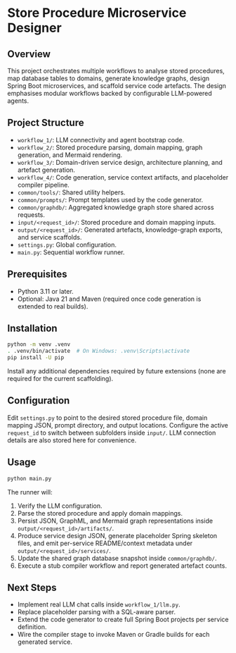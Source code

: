 # Store Procedure Microservice Designer

## Overview
This project orchestrates multiple workflows to analyse stored procedures, map database tables to domains, generate knowledge graphs, design Spring Boot microservices, and scaffold service code artefacts. The design emphasises modular workflows backed by configurable LLM-powered agents.

## Project Structure
- `workflow_1/`: LLM connectivity and agent bootstrap code.
- `workflow_2/`: Stored procedure parsing, domain mapping, graph generation, and Mermaid rendering.
- `workflow_3/`: Domain-driven service design, architecture planning, and artefact generation.
- `workflow_4/`: Code generation, service context artifacts, and placeholder compiler pipeline.
- `common/tools/`: Shared utility helpers.
- `common/prompts/`: Prompt templates used by the code generator.
- `common/graphdb/`: Aggregated knowledge graph store shared across requests.
- `input/<request_id>/`: Stored procedure and domain mapping inputs.
- `output/<request_id>/`: Generated artefacts, knowledge-graph exports, and service scaffolds.
- `settings.py`: Global configuration.
- `main.py`: Sequential workflow runner.

## Prerequisites
- Python 3.11 or later.
- Optional: Java 21 and Maven (required once code generation is extended to real builds).

## Installation
```bash
python -m venv .venv
. .venv/bin/activate  # On Windows: .venv\Scripts\activate
pip install -U pip
```
Install any additional dependencies required by future extensions (none are required for the current scaffolding).

## Configuration
Edit `settings.py` to point to the desired stored procedure file, domain mapping JSON, prompt directory, and output locations. Configure the active `request_id` to switch between subfolders inside `input/`. LLM connection details are also stored here for convenience.

## Usage
```bash
python main.py
```
The runner will:
1. Verify the LLM configuration.
2. Parse the stored procedure and apply domain mappings.
3. Persist JSON, GraphML, and Mermaid graph representations inside `output/<request_id>/artifacts/`.
4. Produce service design JSON, generate placeholder Spring skeleton files, and emit per-service README/context metadata under `output/<request_id>/services/`.
5. Update the shared graph database snapshot inside `common/graphdb/`.
6. Execute a stub compiler workflow and report generated artefact counts.

## Next Steps
- Implement real LLM chat calls inside `workflow_1/llm.py`.
- Replace placeholder parsing with a SQL-aware parser.
- Extend the code generator to create full Spring Boot projects per service definition.
- Wire the compiler stage to invoke Maven or Gradle builds for each generated service.
